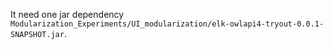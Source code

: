 It need one jar dependency `Modularization_Experiments/UI_modularization/elk-owlapi4-tryout-0.0.1-SNAPSHOT.jar`.
